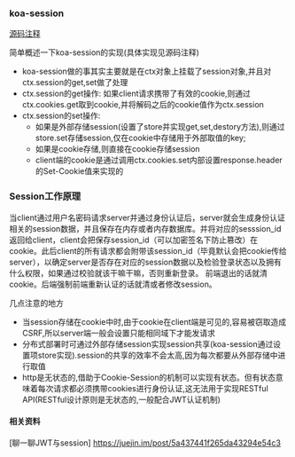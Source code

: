 ### koa-session
[源码注释](https://github.com/julyL/LearnNode/tree/master/koa2%E7%9B%B8%E5%85%B3/koa-session)

简单概述一下koa-session的实现(具体实现见源码注释)
* koa-session做的事其实主要就是在ctx对象上挂载了session对象,并且对ctx.session的get,set做了处理
* ctx.session的get操作: 如果client请求携带了有效的cookie,则通过ctx.cookies.get取到cookie,并将解码之后的cookie值作为ctx.session
* ctx.session的set操作: 
    * 如果是外部存储session(设置了store并实现get,set,destory方法),则通过store.set存储session,仅在cookie中存储用于外部取值的key;
    * 如果是cookie存储,则直接在cookie存储session
    * client端的cookie是通过调用ctx.cookies.set内部设置response.header的Set-Cookie值来实现的

### Session工作原理

当client通过用户名密码请求server并通过身份认证后，server就会生成身份认证相关的session数据，并且保存在内存或者内存数据库。并将对应的sesssion_id返回给client，client会把保存session_id（可以加密签名下防止篡改）在cookie。此后client的所有请求都会附带该session_id（毕竟默认会把cookie传给server），以确定server是否存在对应的session数据以及检验登录状态以及拥有什么权限，如果通过校验就该干嘛干嘛，否则重新登录。
前端退出的话就清cookie。后端强制前端重新认证的话就清或者修改session。

几点注意的地方
* 当session存储在cookie中时,由于cookie在client端是可见的,容易被窃取造成CSRF,所以server端一般会设置只能相同域下才能发请求
* 分布式部署时可通过外部存储session实现session共享(koa-session通过设置项store实现).session的共享的效率不会太高,因为每次都要从外部存储中进行取值
* http是无状态的,借助于Cookie-Session的机制可以实现有状态。但有状态意味着每次请求都必须携带cookies进行身份认证,这无法用于实现RESTful API(RESTful设计原则是无状态的,一般配合JWT认证机制)

#### 相关资料

[聊一聊JWT与session] https://juejin.im/post/5a437441f265da43294e54c3


